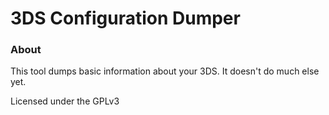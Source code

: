 # 3DS Configuration Dumper

### About
This tool dumps basic information about your 3DS. It doesn't do much else yet.

Licensed under the GPLv3
